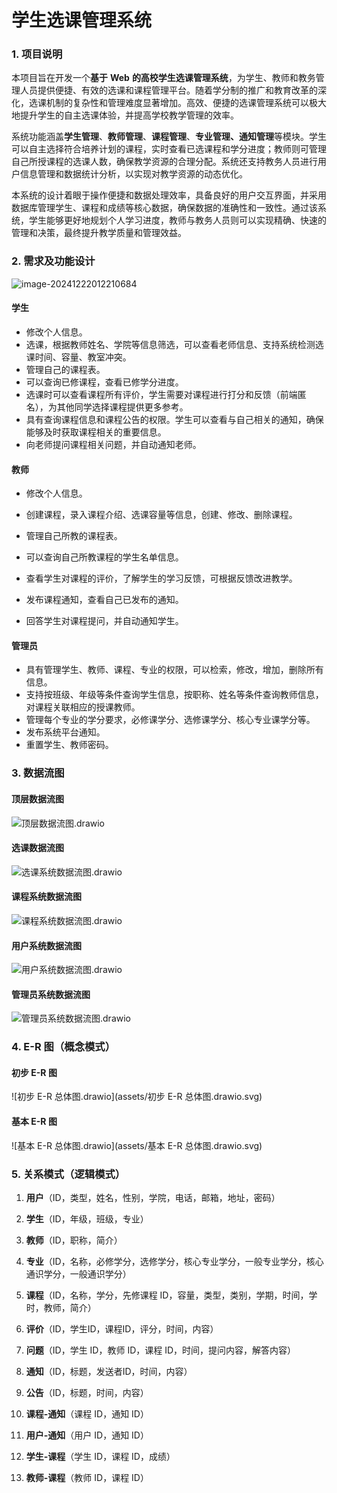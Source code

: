 # 学生选课管理系统

### 1. 项目说明

本项目旨在开发一个**基于** **Web** **的高校学生选课管理系统**，为学生、教师和教务管理人员提供便捷、有效的选课和课程管理平台。随着学分制的推广和教育改革的深化，选课机制的复杂性和管理难度显著增加。高效、便捷的选课管理系统可以极大地提升学生的自主选课体验，并提高学校教学管理的效率。

系统功能涵盖**学生管理**、**教师管理**、**课程管理**、**专业管理、通知管理**等模块。学生可以自主选择符合培养计划的课程，实时查看已选课程和学分进度；教师则可管理自己所授课程的选课人数，确保教学资源的合理分配。系统还支持教务人员进行用户信息管理和数据统计分析，以实现对教学资源的动态优化。

本系统的设计着眼于操作便捷和数据处理效率，具备良好的用户交互界面，并采用数据库管理学生、课程和成绩等核心数据，确保数据的准确性和一致性。通过该系统，学生能够更好地规划个人学习进度，教师与教务人员则可以实现精确、快速的管理和决策，最终提升教学质量和管理效益。



### 2. 需求及功能设计

![image-20241222012210684](assets/image-20241222012210684.png)

#### 学生

-  修改个人信息。
- 选课，根据教师姓名、学院等信息筛选，可以查看老师信息、支持系统检测选课时间、容量、教室冲突。
- 管理自己的课程表。
- 可以查询已修课程，查看已修学分进度。
- 选课时可以查看课程所有评价，学生需要对课程进行打分和反馈（前端匿名），为其他同学选择课程提供更多参考。
- 具有查询课程信息和课程公告的权限。学生可以查看与自己相关的通知，确保能够及时获取课程相关的重要信息。
- 向老师提问课程相关问题，并自动通知老师。

#### 教师

-  修改个人信息。

- 创建课程，录入课程介绍、选课容量等信息，创建、修改、删除课程。

- 管理自己所教的课程表。

- 可以查询自己所教课程的学生名单信息。

- 查看学生对课程的评价，了解学生的学习反馈，可根据反馈改进教学。

- 发布课程通知，查看自己已发布的通知。

- 回答学生对课程提问，并自动通知学生。

#### 管理员

- 具有管理学生、教师、课程、专业的权限，可以检索，修改，增加，删除所有信息。
- 支持按班级、年级等条件查询学生信息，按职称、姓名等条件查询教师信息，对课程关联相应的授课教师。
- 管理每个专业的学分要求，必修课学分、选修课学分、核心专业课学分等。
- 发布系统平台通知。
- 重置学生、教师密码。



### 3. 数据流图

#### 顶层数据流图

![顶层数据流图.drawio](assets/顶层数据流图.drawio.svg)

#### 选课数据流图

![选课系统数据流图.drawio](assets/选课系统数据流图.drawio.svg)

#### 课程系统数据流图

![课程系统数据流图.drawio](assets/课程系统数据流图.drawio.svg)

#### 用户系统数据流图

![用户系统数据流图.drawio](assets/用户系统数据流图.drawio.svg)

#### 管理员系统数据流图

![管理员系统数据流图.drawio](assets/管理员系统数据流图.drawio.svg)



### 4. E-R 图（概念模式）

#### 初步 E-R 图

![初步 E-R 总体图.drawio](assets/初步 E-R 总体图.drawio.svg)

#### 基本 E-R 图

![基本 E-R 总体图.drawio](assets/基本 E-R 总体图.drawio.svg)

### 5. 关系模式（逻辑模式）

1. **用户**（ID，类型，姓名，性别，学院，电话，邮箱，地址，密码）

2. **学生**（ID，年级，班级，专业）

3. **教师**（ID，职称，简介）

4. **专业**（ID，名称，必修学分，选修学分，核心专业学分，一般专业学分，核心通识学分，一般通识学分）

5. **课程**（ID，名称，学分，先修课程 ID，容量，类型，类别，学期，时间，学时，教师，简介）

6. **评价**（ID，学生ID，课程ID，评分，时间，内容）

7. **问题**（ID，学生 ID，教师 ID，课程 ID，时间，提问内容，解答内容）

8. **通知**（ID，标题，发送者ID，时间，内容）

9. **公告**（ID，标题，时间，内容）

10. **课程-通知**（课程 ID，通知 ID）

11. **用户-通知**（用户 ID，通知 ID）

12. **学生-课程**（学生 ID，课程 ID，成绩）

13. **教师-课程**（教师 ID，课程 ID）